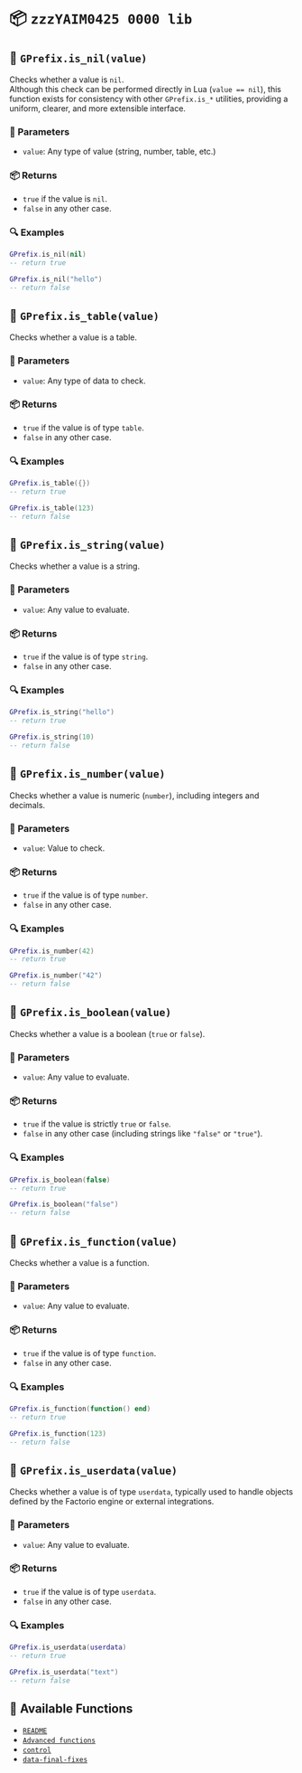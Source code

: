 # 📦 `zzzYAIM0425 0000 lib`

## 🔹 `GPrefix.is_nil(value)`

Checks whether a value is `nil`.  
Although this check can be performed directly in Lua (`value == nil`), this function exists for consistency with other `GPrefix.is_*` utilities, providing a uniform, clearer, and more extensible interface.

### 📌 Parameters
- `value`: Any type of value (string, number, table, etc.)

### 📦 Returns
- `true` if the value is `nil`.
- `false` in any other case.

### 🔍 Examples

```lua
GPrefix.is_nil(nil)
-- return true

GPrefix.is_nil("hello")
-- return false
```

## 🔹 `GPrefix.is_table(value)`

Checks whether a value is a table.

### 📌 Parameters
- `value`: Any type of data to check.

### 📦 Returns
- `true` if the value is of type `table`.
- `false` in any other case.

### 🔍 Examples

```lua
GPrefix.is_table({})
-- return true

GPrefix.is_table(123)
-- return false
```

## 🔹 `GPrefix.is_string(value)`

Checks whether a value is a string.

### 📌 Parameters
- `value`: Any value to evaluate.

### 📦 Returns
- `true` if the value is of type `string`.
- `false` in any other case.

### 🔍 Examples

```lua
GPrefix.is_string("hello")
-- return true

GPrefix.is_string(10)
-- return false
```

## 🔹 `GPrefix.is_number(value)`

Checks whether a value is numeric (`number`), including integers and decimals.

### 📌 Parameters
- `value`: Value to check.

### 📦 Returns
- `true` if the value is of type `number`.
- `false` in any other case.

### 🔍 Examples

```lua
GPrefix.is_number(42)
-- return true

GPrefix.is_number("42")
-- return false
```

## 🔹 `GPrefix.is_boolean(value)`

Checks whether a value is a boolean (`true` or `false`).

### 📌 Parameters
- `value`: Any value to evaluate.

### 📦 Returns
- `true` if the value is strictly `true` or `false`.
- `false` in any other case (including strings like `"false"` or `"true"`).

### 🔍 Examples

```lua
GPrefix.is_boolean(false)
-- return true

GPrefix.is_boolean("false")
-- return false
```

## 🔹 `GPrefix.is_function(value)`

Checks whether a value is a function.

### 📌 Parameters
- `value`: Any value to evaluate.

### 📦 Returns
- `true` if the value is of type `function`.
- `false` in any other case.

### 🔍 Examples

```lua
GPrefix.is_function(function() end)
-- return true

GPrefix.is_function(123)
-- return false
```

## 🔹 `GPrefix.is_userdata(value)`

Checks whether a value is of type `userdata`, typically used to handle objects defined by the Factorio engine or external integrations.

### 📌 Parameters
- `value`: Any value to evaluate.

### 📦 Returns
- `true` if the value is of type `userdata`.
- `false` in any other case.

### 🔍 Examples

```lua
GPrefix.is_userdata(userdata)
-- return true

GPrefix.is_userdata("text")
-- return false
```

## 📘 Available Functions

- [`README`](https://github.com/yaim0425/zzzYAIM0425-0000-lib/blob/main/README.md)
- [`Advanced functions`](https://github.com/yaim0425/zzzYAIM0425-0000-lib/blob/main/Doc/En/Advanced%20functions.md)  
- [`control`](https://github.com/yaim0425/zzzYAIM0425-0000-lib/blob/main/Doc/En/control.md)  
- [`data-final-fixes`](https://github.com/yaim0425/zzzYAIM0425-0000-lib/blob/main/Doc/En/data-final-fixes.md)
